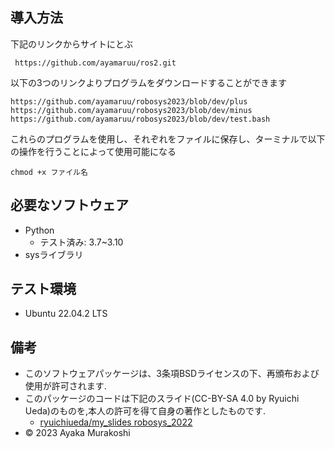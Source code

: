 ## 導入方法
下記のリンクからサイトにとぶ
```
 https://github.com/ayamaruu/ros2.git
```
以下の3つのリンクよりプログラムをダウンロードすることができます
```
https://github.com/ayamaruu/robosys2023/blob/dev/plus
https://github.com/ayamaruu/robosys2023/blob/dev/minus
https://github.com/ayamaruu/robosys2023/blob/dev/test.bash
```
これらのプログラムを使用し、それぞれをファイルに保存し、ターミナルで以下の操作を行うことによって使用可能になる
```
chmod +x ファイル名
```
## 必要なソフトウェア
* Python
  * テスト済み: 3.7~3.10
* sysライブラリ

## テスト環境
* Ubuntu 22.04.2 LTS
## 備考
* このソフトウェアパッケージは、3条項BSDライセンスの下、再頒布および使用が許可されます.
* このパッケージのコードは下記のスライド(CC-BY-SA 4.0 by Ryuichi Ueda)のものを,本人の許可を得て自身の著作としたものです.
     * [ryuichiueda/my_slides robosys_2022](http://githb.com/ryuichiueda/my_slides/tree/master/robosys_2022)
* © 2023 Ayaka Murakoshi
